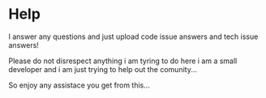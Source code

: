 # Help
I answer any questions and just upload code issue answers and tech issue answers!


Please do not disrespect anything i am tyring to do here i am a small developer and i am just trying to help out the comunity...

So enjoy any assistace you get from this...
